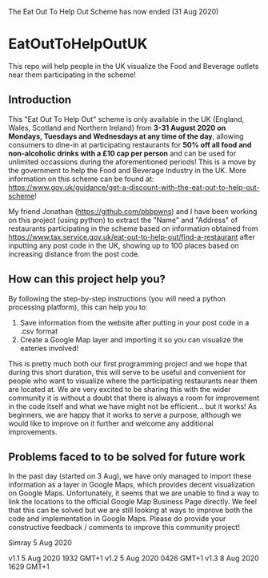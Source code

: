 The Eat Out To Help Out Scheme has now ended (31 Aug 2020)

# EatOutToHelpOutUK
This repo will help people in the UK visualize the Food and Beverage outlets near them participating in the scheme!


## Introduction
This "Eat Out To Help Out" scheme is only available in the UK (England, Wales, Scotland and Northern Ireland) from **3-31 August 2020 on Mondays, Tuesdays and Wednesdays at any time of the day**, allowing consumers to dine-in at participating restaurants for **50% off all food and non-alcoholic drinks with a £10 cap per person** and can be used for unlimited occassions during the aforementioned periods! This is a move by the government to help the Food and Beverage Industry in the UK. More information on this scheme can be found at: https://www.gov.uk/guidance/get-a-discount-with-the-eat-out-to-help-out-scheme!

My friend Jonathan (https://github.com/pbbpwns) and I have been working on this project (using python) to extract the "Name" and "Address" of restaurants participating in the scheme based on information obtained from https://www.tax.service.gov.uk/eat-out-to-help-out/find-a-restaurant after inputting any post code in the UK, showing up to 100 places based on increasing distance from the post code. 

## How can this project help you?
By following the step-by-step instructions (you will need a python processing platform), this can help you to:
1) Save information from the website after putting in your post code in a .csv format
2) Create a Google Map layer and importing it so you can visualize the eateries involved!

This is pretty much both our first programming project and we hope that during this short duration, this will serve to be useful and convenient for people who want to visualize where the participating restaurants near them are located at. We are very excited to be sharing this with the wider community it is without a doubt that there is always a room for improvement in the code itself and what we have might not be efficient... but it works! As beginners, we are happy that it works to serve a purpose, although we would like to improve on it further and welcome any additional improvements.

## Problems faced to to be solved for future work
In the past day (started on 3 Aug), we have only managed to import these information as a layer in Google Maps, which provides decent visualization on Google Maps. Unfortunately, it seems that we are unable to find a way to link the locations to the official Google Map Business Page directly. We feel that this can be solved but we are still looking at ways to improve both the code and implementation in Google Maps. Please do provide your constructive feedback / comments to improve this community project!

Simray
5 Aug 2020

v1.1 5 Aug 2020 1932 GMT+1
v1.2 5 Aug 2020 0426 GMT+1
v1.3 8 Aug 2020 1629 GMT+1
